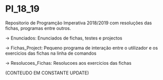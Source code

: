 # PI_18_19

Repositorio de Programção Imperativa 2018/2019 com resoluções das fichas, programas entre outros.

-> Enunciados: Enunciados de fichas, testes e projectos

-> Fichas_Project: Pequeno programa de interação entre o utilizador e os exercicios das fichas na linha de comandos

-> Resolucoes_Fichas: Resolucoes aos exercicios das fichas



(CONTEUDO EM CONSTANTE UPDATE)
